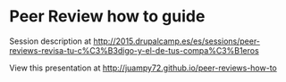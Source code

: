 # Peer Review how to guide

Session description at 
http://2015.drupalcamp.es/es/sessions/peer-reviews-revisa-tu-c%C3%B3digo-y-el-de-tus-compa%C3%B1eros

View this presentation at http://juampy72.github.io/peer-reviews-how-to
